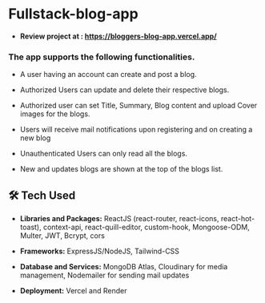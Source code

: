 
# Fullstack-blog-app

- **Review project at : https://bloggers-blog-app.vercel.app/**

### The app supports the following functionalities.
- A user having an account can create and post a blog.

- Authorized Users can update and delete their respective blogs.

- Authorized user can set Title, Summary, Blog content and upload Cover images for the blogs.

- Users will receive mail notifications upon registering and on creating a new blog

- Unauthenticated Users can only read all the blogs.

- New and updates blogs are shown at the top of the blogs list.

## 🛠 Tech Used
- **Libraries and Packages:** ReactJS (react-router, react-icons, react-hot-toast), context-api, react-quill-editor, custom-hook, Mongoose-ODM, Multer, JWT, Bcrypt, cors

- **Frameworks:** ExpressJS/NodeJS, Tailwind-CSS

- **Database and Services:**  MongoDB Atlas, Cloudinary for media management, Nodemailer for sending mail updates

- **Deployment:** Vercel and Render

